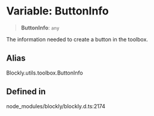 # Variable: ButtonInfo

> **ButtonInfo**: `any`

The information needed to create a button in the toolbox.

## Alias

Blockly.utils.toolbox.ButtonInfo

## Defined in

node_modules/blockly/blockly.d.ts:2174
